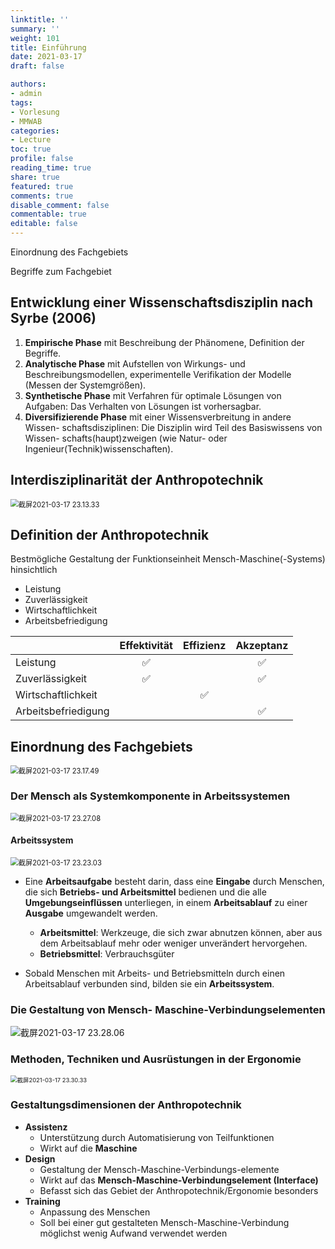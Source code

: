 ```yaml
---
linktitle: ''
summary: ''
weight: 101
title: Einführung
date: 2021-03-17
draft: false

authors:
- admin
tags:
- Vorlesung
- MMWAB
categories:
- Lecture
toc: true
profile: false
reading_time: true
share: true
featured: true
comments: true
disable_comment: false
commentable: true
editable: false
---
```


Einordnung des Fachgebiets

Begriffe zum Fachgebiet

## Entwicklung einer Wissenschaftsdisziplin nach Syrbe (2006)

1. **Empirische Phase** mit Beschreibung der Phänomene, Definition der Begriffe.
2. **Analytische Phase** mit Aufstellen von Wirkungs- und Beschreibungsmodellen, experimentelle Verifikation der Modelle (Messen der Systemgrößen).
3. **Synthetische Phase** mit Verfahren für optimale Lösungen von Aufgaben: Das Verhalten von Lösungen ist vorhersagbar.
4. **Diversifizierende Phase** mit einer Wissensverbreitung in andere Wissen- schaftsdisziplinen: Die Disziplin wird Teil des Basiswissens von Wissen- schafts(haupt)zweigen (wie Natur- oder Ingenieur(Technik)wissenschaften).

## Interdisziplinarität der Anthropotechnik

<img src="https://raw.githubusercontent.com/EckoTan0804/upic-repo/master/uPic/截屏2021-03-17%2023.13.33.png" alt="截屏2021-03-17 23.13.33" style="zoom:80%;" />

## Definition der Anthropotechnik

Bestmögliche Gestaltung der Funktionseinheit Mensch-Maschine(-Systems) hinsichtlich

- Leistung
- Zuverlässigkeit
- Wirtschaftlichkeit
- Arbeitsbefriedigung

|                     | Effektivität | Effizienz | Akzeptanz |
| ------------------- | :----------: | :-------: | :-------: |
| Leistung            |      ✅       |           |     ✅     |
| Zuverlässigkeit     |      ✅       |           |     ✅     |
| Wirtschaftlichkeit  |              |     ✅     |           |
| Arbeitsbefriedigung |              |           |     ✅     |

## Einordnung des Fachgebiets

<img src="https://raw.githubusercontent.com/EckoTan0804/upic-repo/master/uPic/截屏2021-03-17%2023.17.49.png" alt="截屏2021-03-17 23.17.49" style="zoom:80%;" />

### Der Mensch als Systemkomponente in Arbeitssystemen

<img src="https://raw.githubusercontent.com/EckoTan0804/upic-repo/master/uPic/截屏2021-03-17%2023.27.08.png" alt="截屏2021-03-17 23.27.08" style="zoom:80%;" />

#### Arbeitssystem

<img src="https://raw.githubusercontent.com/EckoTan0804/upic-repo/master/uPic/截屏2021-03-17%2023.23.03.png" alt="截屏2021-03-17 23.23.03" style="zoom:80%;" />

- Eine **Arbeitsaufgabe** besteht darin, dass eine **Eingabe** durch Menschen, die sich **Betriebs- und Arbeitsmittel** bedienen und die alle **Umgebungseinflüssen** unterliegen, in einem **Arbeitsablauf** zu einer **Ausgabe** umgewandelt werden.
  - **Arbeitsmittel**: Werkzeuge, die sich zwar abnutzen können, aber aus dem Arbeitsablauf mehr oder weniger unverändert hervorgehen.
  - **Betriebsmittel**: Verbrauchsgüter

- Sobald Menschen mit Arbeits- und Betriebsmitteln durch einen Arbeitsablauf verbunden sind, bilden sie ein **Arbeitssystem**.

### Die Gestaltung von Mensch- Maschine-Verbindungselementen

![截屏2021-03-17 23.28.06](https://raw.githubusercontent.com/EckoTan0804/upic-repo/master/uPic/截屏2021-03-17%2023.28.06.png)

### Methoden, Techniken und Ausrüstungen in der Ergonomie

<img src="https://raw.githubusercontent.com/EckoTan0804/upic-repo/master/uPic/截屏2021-03-17%2023.30.33.png" alt="截屏2021-03-17 23.30.33" style="zoom:67%;" />

### Gestaltungsdimensionen der Anthropotechnik

- **Assistenz**
  - Unterstützung durch Automatisierung von Teilfunktionen
  - Wirkt auf die **Maschine**
- **Design**
  - Gestaltung der Mensch-Maschine-Verbindungs-elemente
  - Wirkt auf das **Mensch-Maschine-Verbindungselement (Interface)**
  - Befasst sich das Gebiet der Anthropotechnik/Ergonomie besonders
- **Training**
  - Anpassung des Menschen
  - Soll bei einer gut gestalteten Mensch-Maschine-Verbindung möglichst wenig Aufwand verwendet werden